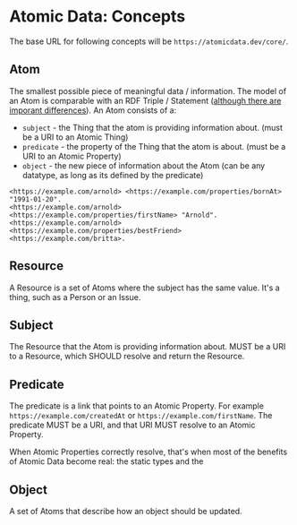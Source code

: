 # Atomic Data: Concepts

The base URL for following concepts will be `https://atomicdata.dev/core/`.

## Atom

The smallest possible piece of meaningful data / information.
The model of an Atom is comparable with an RDF Triple / Statement ([although there are imporant differences](rdf.md)).
An Atom consists of a:

* `subject` - the Thing that the atom is providing information about. (must be a URI to an Atomic Thing)
* `predicate` - the property of the Thing that the atom is about. (must be a URI to an Atomic Property)
* `object` - the new piece of information about the Atom (can be any datatype, as long as its defined by the predicate)

```n-triples
<https://example.com/arnold> <https://example.com/properties/bornAt> "1991-01-20".
<https://example.com/arnold> <https://example.com/properties/firstName> "Arnold".
<https://example.com/arnold> <https://example.com/properties/bestFriend> <https://example.com/britta>.
```

## Resource

A Resource is a set of Atoms where the subject has the same value.
It's a thing, such as a Person or an Issue.

## Subject

The Resource that the Atom is providing information about.
MUST be a URI to a Resource, which SHOULD resolve and return the Resource.

## Predicate

The predicate is a link that points to an Atomic Property. For example `https://example.com/createdAt` or `https://example.com/firstName`.
The predicate MUST be a URI, and that URI MUST resolve to an Atomic Property.

When Atomic Properties correctly resolve, that's when most of the benefits of Atomic Data become real: the static types and the

## Object

A set of Atoms that describe how an object should be updated.
